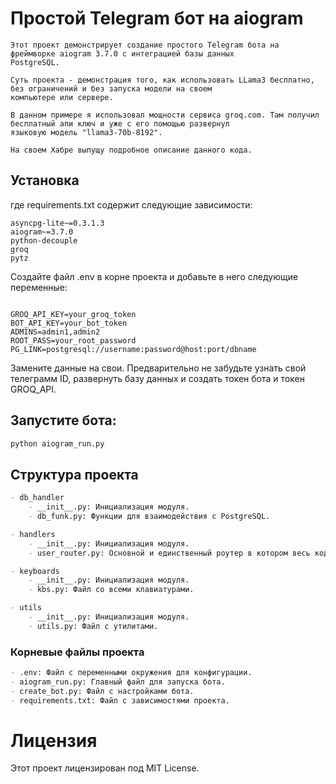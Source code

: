 # Простой Telegram бот на aiogram

```
Этот проект демонстрирует создание простого Telegram бота на фреймворке aiogram 3.7.0 с интеграцией базы данных 
PostgreSQL.

Суть проекта - демонстрация того, как использовать LLama3 бесплатно, без ограничений и без запуска модели на своем 
компьютере или сервере.

В данном примере я использовал мощности сервиса groq.com. Там получил бесплатный апи ключ и уже с его помощью развернул 
языковую модель "llama3-70b-8192".

На своем Хабре выпущу подробное описание данного кода.

```

## Установка

где requirements.txt содержит следующие зависимости:

``` requirements
asyncpg-lite~=0.3.1.3
aiogram~=3.7.0
python-decouple
groq
pytz
```

Создайте файл .env в корне проекта и добавьте в него следующие переменные:

``` textmate

GROQ_API_KEY=your_groq_token
BOT_API_KEY=your_bot_token
ADMINS=admin1,admin2
ROOT_PASS=your_root_password
PG_LINK=postgresql://username:password@host:port/dbname

``` 

Замените данные на свои. Предварительно не забудьте узнать свой телеграмм ID, развернуть базу данных и создать токен
бота и токен GROQ_API.

## Запустите бота:

``` bash
python aiogram_run.py
``` 

## Структура проекта

```markdown
- db_handler
    - __init__.py: Инициализация модуля.
    - db_funk.py: Функции для взаимодействия с PostgreSQL.

- handlers
    - __init__.py: Инициализация модуля.
    - user_router.py: Основной и единственный роутер в котором весь код

- keyboards
    - __init__.py: Инициализация модуля.
    - kbs.py: Файл со всеми клавиатурами.

- utils
    - __init__.py: Инициализация модуля.
    - utils.py: Файл с утилитами.
```

### Корневые файлы проекта

```markdown
- .env: Файл с переменными окружения для конфигурации.
- aiogram_run.py: Главный файл для запуска бота.
- create_bot.py: Файл с настройками бота.
- requirements.txt: Файл с зависимостями проекта.
```

# Лицензия

Этот проект лицензирован под MIT License.